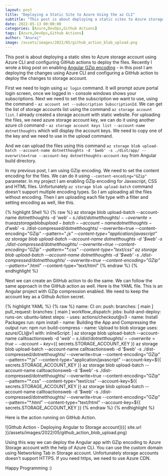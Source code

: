 ```yaml
---
layout: post
title: "Deploying a Static Site to Azure Using the az CLI"
subtitle: "This post is about deploying a static sites to Azure storage account using Azure CLI and configuring GitHub actions to deploy the files."
date: 2022-05-13 00:00:00
categories: [Azure,DevOps,Github Actions]
tags: [Azure,DevOps,Github Actions]
author: "Anuraj"
image: /assets/images/2022/05/github_action_blob_upload.png
---
```

This post is about deploying a static sites to Azure storage account using Azure CLI and configuring GitHub actions to deploy the files. Recently I wrote a blog post on enabling [Angular GZip encoding](https://dotnetthoughts.net/improve-angular-performance-with-gzip-compression-azure-blog-storage/) - in this post I am deploying the changes using Azure CLI and configuring a GitHub action to deploy the changes to storage account.

First we need to login using `az login` command. It will prompt azure portal login screen, once we logged in - console windows shows your subscriptions. Next we need to set the subscription we want to use, using the command - `az account set --subscription SubscriptionId`. We can get the list of storage accounts list using the command `az storage account list`. I already created a storage account with static website. For uploading the files, we need azure storage account key, we can do it using another azure cli command - `az storage account keys list --account-name dotnetthoughts` which will display the account keys. We need to copy one of the key and we need to use in the upload command.

And we can upload the files using this command `az storage blob upload-batch --account-name dotnetthoughts -d '$web' -s ./dist/app/ --overwrite=true --account-key dotnetthoughts-account-key` from Angular build directory.

In my previous post, I am using GZip encoding. We need to set the content encoding for the files. We can do it using `--content-encoding="GZip"` parameter. In my project I am enabling GZip encoding for Javascript, CSS and HTML files. Unfortunately `az storage blob upload-batch` command doesn't support multiple encoding types. So I am uploading all the files without encoding. Then I am uploading each file type with a filter and setting encoding as well, like this.

{% highlight Shell %}
{% raw %}
az storage blob upload-batch --account-name dotnetthoughts -d '$web' -s ./dist/dotnetthoughts/ --overwrite=true
az storage blob upload-batch --account-name dotnetthoughts -d '$web' -s ./dist-compressed/dotnetthoughts/ --overwrite=true --content-encoding="GZip" --pattern="*.js" --content-type="application/javascript"
az storage blob upload-batch --account-name dotnetthoughts -d '$web' -s ./dist-compressed/dotnetthoughts/ --overwrite=true --content-encoding="GZip" --pattern="*.css" --content-type="text/css"
az storage blob upload-batch --account-name dotnetthoughts -d '$web' -s ./dist-compressed/dotnetthoughts/ --overwrite=true --content-encoding="GZip" --pattern="*.html" --content-type="text/html"
{% endraw %}
{% endhighlight %}

Next we can create an GitHub action to do the same. We can follow the same approach in the GitHub action as well. Here is the YAML file. This is an Angular project with GZip compression enabled. We need to keep the account key as a Github Action secret.

{% highlight YAML %}
{% raw %}
name: CI
on:
  push:
    branches: [ main ]
  pull_request:
    branches: [ main ]
  workflow_dispatch:
jobs:
  build-and-deploy:
    runs-on: ubuntu-latest
    steps:
      - uses: actions/checkout@v3
      - name: Install Packages
        run: npm install
      - name: Building the App and Compressing the output
        run: npm run build-compress
      - name: Upload to blob storage
        uses: azure/CLI@v1
        with:
          inlineScript: |
              az storage blob upload-batch --account-name calltoactionsweb -d '$web' -s ./dist/dotnetthoughts/ --overwrite=true --account-key=${{ secrets.STORAGE_ACCOUNT_KEY }}
              az storage blob upload-batch --account-name calltoactionsweb -d '$web' -s ./dist-compressed/dotnetthoughts/ --overwrite=true --content-encoding="GZip" --pattern="*.js" --content-type="application/javascript" --account-key=${{ secrets.STORAGE_ACCOUNT_KEY }}
              az storage blob upload-batch --account-name calltoactionsweb -d '$web' -s ./dist-compressed/dotnetthoughts/ --overwrite=true --content-encoding="GZip" --pattern="*.css" --content-type="text/css" --account-key=${{ secrets.STORAGE_ACCOUNT_KEY }}
              az storage blob upload-batch --account-name calltoactionsweb -d '$web' -s ./dist-compressed/dotnetthoughts/ --overwrite=true --content-encoding="GZip" --pattern="*.html" --content-type="text/html" --account-key=${{ secrets.STORAGE_ACCOUNT_KEY }}
{% endraw %}
{% endhighlight %}

Here is the action running on GitHub Action.

![Github Action - Deploying Angular to Storage account]({{ site.url }}/assets/images/2022/05/github_action_blob_upload.png)

Using this way we can deploy the Angular app with GZip encoding to Azure Storage account with the help of Azure CLI. You can use the custom domain using Networking Tab in Storage account. Unfortunately storage accounts doesn't support HTTPS. If you need https, we need to use Azure CDN.

Happy Programming :)